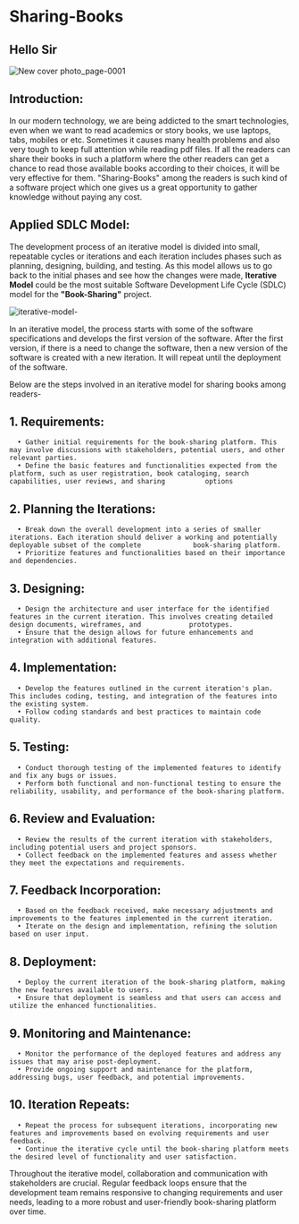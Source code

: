 # Sharing-Books
## Hello Sir
![New cover photo_page-0001](https://github.com/SweetysimA/Sharing-Books/assets/154395785/965bb1a1-9440-4269-a0b1-3a43fb9e5b00)

## Introduction:
In our modern technology, we are being addicted to the smart technologies, even when we want to read academics or story books, we use laptops, tabs, mobiles or etc. Sometimes it causes many health problems and also very tough to keep full attention while reading pdf files. If all the readers can share their books in such a platform where the other readers can get a chance to read those available books according to their choices, it will be very effective for them.
"Sharing-Books" among the readers is such kind of a software project which one gives us a great opportunity to gather knowledge without paying any cost.

## Applied SDLC Model:
The development process of an iterative model is divided into small, repeatable cycles or iterations and each iteration includes phases such as planning, designing, building, and testing. As this model allows us to go back to the initial phases and see how the changes were made, <strong>Iterative Model</strong> could be the most suitable Software Development Life Cycle (SDLC) model for the <strong>"Book-Sharing"</strong> project. 

   ![iterative-model-](https://github.com/SweetysimA/Sharing-Books/assets/154395785/c5e42806-8017-415b-96b4-e4f5bbd91a75)


In an iterative model, the process starts with some of the software specifications and develops the first version of the software. After the first version, if there is a need to change the software, then a new version of the software is created with a new iteration. It will repeat until the deployment of the software.

Below are the steps involved in an iterative model for sharing books among readers-


## 1. Requirements:
      •	Gather initial requirements for the book-sharing platform. This may involve discussions with stakeholders, potential users, and other relevant parties.
      •	Define the basic features and functionalities expected from the platform, such as user registration, book cataloging, search capabilities, user reviews, and sharing          options

      
## 2.	Planning the Iterations:
      •	Break down the overall development into a series of smaller iterations. Each iteration should deliver a working and potentially deployable subset of the complete             book-sharing platform.
      •	Prioritize features and functionalities based on their importance and dependencies.

## 3.	Designing:
      •	Design the architecture and user interface for the identified features in the current iteration. This involves creating detailed design documents, wireframes, and            prototypes.
      •	Ensure that the design allows for future enhancements and integration with additional features.
      
## 4.	Implementation:
      •	Develop the features outlined in the current iteration's plan. This includes coding, testing, and integration of the features into the existing system.
      •	Follow coding standards and best practices to maintain code quality.

## 5.	Testing:
      •	Conduct thorough testing of the implemented features to identify and fix any bugs or issues.
      •	Perform both functional and non-functional testing to ensure the reliability, usability, and performance of the book-sharing platform.

## 6.	Review and Evaluation:
      •	Review the results of the current iteration with stakeholders, including potential users and project sponsors.
      •	Collect feedback on the implemented features and assess whether they meet the expectations and requirements.

## 7.	Feedback Incorporation:
      •	Based on the feedback received, make necessary adjustments and improvements to the features implemented in the current iteration.
      •	Iterate on the design and implementation, refining the solution based on user input.

## 8.	Deployment:
      •	Deploy the current iteration of the book-sharing platform, making the new features available to users.
      •	Ensure that deployment is seamless and that users can access and utilize the enhanced functionalities.

## 9.	Monitoring and Maintenance:
      •	Monitor the performance of the deployed features and address any issues that may arise post-deployment.
      •	Provide ongoing support and maintenance for the platform, addressing bugs, user feedback, and potential improvements.

## 10.	Iteration Repeats:
      •	Repeat the process for subsequent iterations, incorporating new features and improvements based on evolving requirements and user feedback.
      •	Continue the iterative cycle until the book-sharing platform meets the desired level of functionality and user satisfaction.

Throughout the iterative model, collaboration and communication with stakeholders are crucial. Regular feedback loops ensure that the development team remains responsive to changing requirements and user needs, leading to a more robust and user-friendly book-sharing platform over time.




